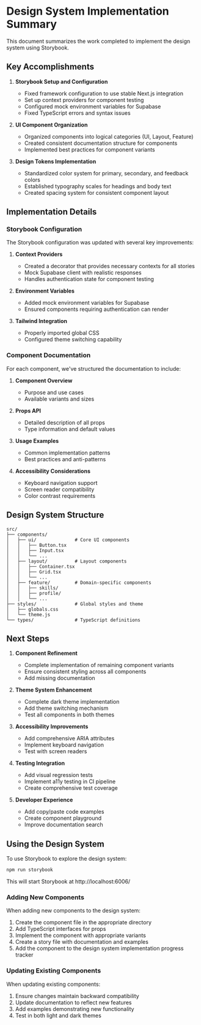 # Design System Implementation Summary

This document summarizes the work completed to implement the design system using Storybook.

## Key Accomplishments

1. **Storybook Setup and Configuration**
   - Fixed framework configuration to use stable Next.js integration
   - Set up context providers for component testing
   - Configured mock environment variables for Supabase
   - Fixed TypeScript errors and syntax issues

2. **UI Component Organization**
   - Organized components into logical categories (UI, Layout, Feature)
   - Created consistent documentation structure for components
   - Implemented best practices for component variants

3. **Design Tokens Implementation**
   - Standardized color system for primary, secondary, and feedback colors
   - Established typography scales for headings and body text
   - Created spacing system for consistent component layout

## Implementation Details

### Storybook Configuration

The Storybook configuration was updated with several key improvements:

1. **Context Providers**
   - Created a decorator that provides necessary contexts for all stories
   - Mock Supabase client with realistic responses
   - Handles authentication state for component testing

2. **Environment Variables**
   - Added mock environment variables for Supabase
   - Ensured components requiring authentication can render

3. **Tailwind Integration**
   - Properly imported global CSS
   - Configured theme switching capability

### Component Documentation

For each component, we've structured the documentation to include:

1. **Component Overview**
   - Purpose and use cases
   - Available variants and sizes

2. **Props API**
   - Detailed description of all props
   - Type information and default values

3. **Usage Examples**
   - Common implementation patterns
   - Best practices and anti-patterns

4. **Accessibility Considerations**
   - Keyboard navigation support
   - Screen reader compatibility
   - Color contrast requirements

## Design System Structure

```
src/
├── components/
│   ├── ui/              # Core UI components
│   │   ├── Button.tsx
│   │   ├── Input.tsx
│   │   └── ...
│   ├── layout/          # Layout components
│   │   ├── Container.tsx
│   │   ├── Grid.tsx
│   │   └── ...
│   ├── feature/         # Domain-specific components
│   │   ├── skills/
│   │   ├── profile/
│   │   └── ...
├── styles/              # Global styles and theme
│   ├── globals.css
│   └── theme.js
└── types/               # TypeScript definitions
```

## Next Steps

1. **Component Refinement**
   - Complete implementation of remaining component variants
   - Ensure consistent styling across all components
   - Add missing documentation

2. **Theme System Enhancement**
   - Complete dark theme implementation
   - Add theme switching mechanism
   - Test all components in both themes

3. **Accessibility Improvements**
   - Add comprehensive ARIA attributes
   - Implement keyboard navigation
   - Test with screen readers

4. **Testing Integration**
   - Add visual regression tests
   - Implement a11y testing in CI pipeline
   - Create comprehensive test coverage

5. **Developer Experience**
   - Add copy/paste code examples
   - Create component playground
   - Improve documentation search

## Using the Design System

To use Storybook to explore the design system:

```bash
npm run storybook
```

This will start Storybook at http://localhost:6006/

### Adding New Components

When adding new components to the design system:

1. Create the component file in the appropriate directory
2. Add TypeScript interfaces for props
3. Implement the component with appropriate variants
4. Create a story file with documentation and examples
5. Add the component to the design system implementation progress tracker

### Updating Existing Components

When updating existing components:

1. Ensure changes maintain backward compatibility
2. Update documentation to reflect new features
3. Add examples demonstrating new functionality
4. Test in both light and dark themes
